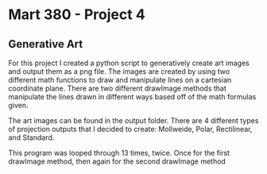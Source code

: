 # Mart 380 - Project 4
## Generative Art
For this project I created a python script to generatively create art images and output them as a png file. The images are created by using two different math functions to draw and manipulate lines on a cartesian coordinate plane. There are two different drawImage methods that manipulate the lines drawn in different ways based off of the math formulas given.

The art images can be found in the output folder. There are 4 different types of projection outputs that I decided to create: Mollweide, Polar, Rectilinear, and Standard.

This program was looped through 13 times, twice. Once for the first drawImage method, then again for the second drawImage method
